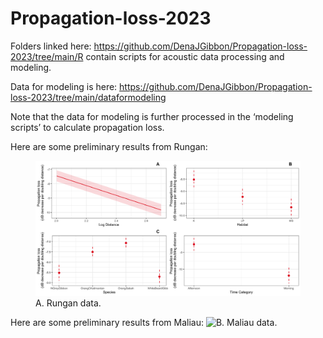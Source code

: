 
<!-- README.md is generated from README.Rmd. Please edit that file -->

# Propagation-loss-2023

Folders linked here:
<https://github.com/DenaJGibbon/Propagation-loss-2023/tree/main/R>
contain scripts for acoustic data processing and modeling.

Data for modeling is here:
<https://github.com/DenaJGibbon/Propagation-loss-2023/tree/main/dataformodeling>

Note that the data for modeling is further processed in the ‘modeling
scripts’ to calculate propagation loss.

Here are some preliminary results from Rungan:

<figure>
<img src="runganproploss.png" alt="A. Rungan data." />
<figcaption aria-hidden="true">A. Rungan data.</figcaption>
</figure>

Here are some preliminary results from Maliau: ![B. Maliau
data.](maliauproploss.png)
